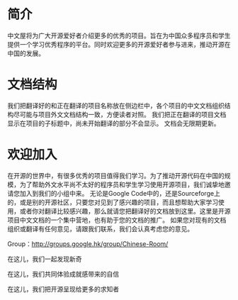 # 简介 #

中文屋将为广大开源爱好者介绍更多的优秀的项目。旨在为中国众多程序员和学生提供一个学习优秀程序的平台。同时欢迎更多的开源爱好者参与进来，推动开源在中国的发展。

# 文档结构 #

我们把翻译好的和正在翻译的项目名称放在侧边栏中，各个项目的中文文档组织结构尽可能与项目外文文档结构一致，方便读者对照。
我们把正在翻译的项目文档显示在项目的子标题中，尚未开始翻译的部分不会显示。
文档会无限期更新。

# 欢迎加入 #

在开源的世界中，有很多优秀的项目值得我们学习。为了推动开源代码在中国的规模，为了帮助外文水平尚不太好的程序员和学生学习使用开源项目，我们诚挚地邀请您加入到我们的小组中来。
无论是Google Code中的，还是Sourceforge上的，或是别的开源社区，只要您对见到了感兴趣的项目，而且想帮助大家学习使用，或者你对翻译比较感兴趣，那么就请您把翻译好的文档放到这里。这里是开源项目中文文档的一个集中营地，也有助于您的文档的推广。
如果您对现有的文档组织或翻译有任何意见，请跟我们联系，我们会认真考虑您的意见。

Group：http://groups.google.hk/group/Chinese-Room/

在这儿，我们一起发现新奇

在这儿，我们共同体验成就感带来的自信

在这儿，我们把开源呈现给更多的求知者